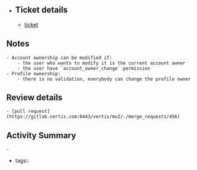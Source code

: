 - ## Ticket details
	- [ticket](https://gitlab.vertis.com:8443/vertis/mv2/-/issues/7043)
## Notes
	- Account ownership can be modified if:
		- the user who wants to modify it is the current account owner
		- the user have `account_owner_change` permission
	- Profile ownership:
		- there is no validation, everybody can change the profile owner
## Review details
	- [pull request](https://gitlab.vertis.com:8443/vertis/mv2/-/merge_requests/456)
## Activity Summary
	-
- tags::